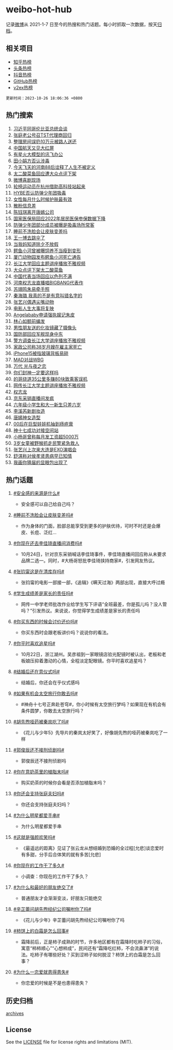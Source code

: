 # weibo-hot-hub

记录[微博](https://www.weibo.com)从 2021-1-7 日至今的热搜和热门话题。每小时抓取一次数据，按天[归档](archives)。

## 相关项目

- [知乎热榜](https://github.com/lonnyzhang423/zhihu-hot-hub)
- [头条热榜](https://github.com/lonnyzhang423/toutiao-hot-hub)
- [抖音热榜](https://github.com/lonnyzhang423/douyin-hot-hub)
- [GitHub热榜](https://github.com/lonnyzhang423/github-hot-hub)
- [v2ex热榜](https://github.com/lonnyzhang423/v2ex-hot-hub)


`更新时间：2023-10-26 18:06:36 +0800`

## 热门搜索

1. [习近平同哥伦比亚总统会谈](https://m.weibo.cn/search?containerid=100103type%3D1%26t%3D10%26q%3D%23%E4%B9%A0%E8%BF%91%E5%B9%B3%E5%90%8C%E5%93%A5%E4%BC%A6%E6%AF%94%E4%BA%9A%E6%80%BB%E7%BB%9F%E4%BC%9A%E8%B0%88%23&stream_entry_id=51&isnewpage=1&extparam=seat%3D1%26stream_entry_id%3D51%26pos%3D0%26c_type%3D51%26q%3D%2523%25E4%25B9%25A0%25E8%25BF%2591%25E5%25B9%25B3%25E5%2590%258C%25E5%2593%25A5%25E4%25BC%25A6%25E6%25AF%2594%25E4%25BA%259A%25E6%2580%25BB%25E7%25BB%259F%25E4%25BC%259A%25E8%25B0%2588%2523%26dgr%3D0%26cate%3D10103%26filter_type%3Drealtimehot%26display_time%3D1698314795%26pre_seqid%3D169831479512307119173)
1. [张庭老公号召TST代理商回归](https://m.weibo.cn/search?containerid=100103type%3D1%26t%3D10%26q%3D%23%E5%BC%A0%E5%BA%AD%E8%80%81%E5%85%AC%E5%8F%B7%E5%8F%ACTST%E4%BB%A3%E7%90%86%E5%95%86%E5%9B%9E%E5%BD%92%23&stream_entry_id=31&isnewpage=1&extparam=seat%3D1%26c_type%3D31%26q%3D%2523%25E5%25BC%25A0%25E5%25BA%25AD%25E8%2580%2581%25E5%2585%25AC%25E5%258F%25B7%25E5%258F%25ACTST%25E4%25BB%25A3%25E7%2590%2586%25E5%2595%2586%25E5%259B%259E%25E5%25BD%2592%2523%26flag%3D1%26filter_type%3Drealtimehot%26realpos%3D1%26stream_entry_id%3D31%26pos%3D0%26dgr%3D0%26cate%3D5001%26band_rank%3D1%26lcate%3D5001%26display_time%3D1698314795%26pre_seqid%3D169831479512307119173)
1. [整理房间误扔10万元被路人送还](https://m.weibo.cn/search?containerid=100103type%3D1%26t%3D10%26q%3D%23%E6%95%B4%E7%90%86%E6%88%BF%E9%97%B4%E8%AF%AF%E6%89%9410%E4%B8%87%E5%85%83%E8%A2%AB%E8%B7%AF%E4%BA%BA%E9%80%81%E8%BF%98%23&stream_entry_id=31&isnewpage=1&extparam=seat%3D1%26c_type%3D31%26q%3D%2523%25E6%2595%25B4%25E7%2590%2586%25E6%2588%25BF%25E9%2597%25B4%25E8%25AF%25AF%25E6%2589%259410%25E4%25B8%2587%25E5%2585%2583%25E8%25A2%25AB%25E8%25B7%25AF%25E4%25BA%25BA%25E9%2580%2581%25E8%25BF%2598%2523%26flag%3D32768%26filter_type%3Drealtimehot%26realpos%3D2%26stream_entry_id%3D31%26pos%3D1%26dgr%3D0%26cate%3D5001%26band_rank%3D2%26lcate%3D5001%26display_time%3D1698314795%26pre_seqid%3D169831479512307119173)
1. [中国航天又见大红屏](https://m.weibo.cn/search?containerid=100103type%3D1%26t%3D10%26q%3D%23%E4%B8%AD%E5%9B%BD%E8%88%AA%E5%A4%A9%E5%8F%88%E8%A7%81%E5%A4%A7%E7%BA%A2%E5%B1%8F%23&stream_entry_id=31&isnewpage=1&extparam=seat%3D1%26c_type%3D31%26q%3D%2523%25E4%25B8%25AD%25E5%259B%25BD%25E8%2588%25AA%25E5%25A4%25A9%25E5%258F%2588%25E8%25A7%2581%25E5%25A4%25A7%25E7%25BA%25A2%25E5%25B1%258F%2523%26flag%3D0%26filter_type%3Drealtimehot%26realpos%3D3%26stream_entry_id%3D31%26pos%3D2%26dgr%3D0%26cate%3D5001%26band_rank%3D3%26lcate%3D5001%26display_time%3D1698314795%26pre_seqid%3D169831479512307119173)
1. [有星火大模型的讯飞办公](https://m.weibo.cn/search?containerid=100103type%3D1%26t%3D10%26q%3D%23%E6%9C%89%E6%98%9F%E7%81%AB%E5%A4%A7%E6%A8%A1%E5%9E%8B%E7%9A%84%E8%AE%AF%E9%A3%9E%E5%8A%9E%E5%85%AC%23&stream_entry_id=31&isnewpage=1&extparam=seat%3D1%26filter_type%3Drealtimehot%26c_type%3D31%26q%3D%2523%25E6%259C%2589%25E6%2598%259F%25E7%2581%25AB%25E5%25A4%25A7%25E6%25A8%25A1%25E5%259E%258B%25E7%259A%2584%25E8%25AE%25AF%25E9%25A3%259E%25E5%258A%259E%25E5%2585%25AC%2523%26dgr%3D0%26cate%3D5001%26adid%3D208908%26stream_entry_id%3D31%26pos%3D3%26is_ad_pos%3D1%26topic_ad%3D1%26band_rank%3D4%26lcate%3D5001%26display_time%3D1698314795%26pre_seqid%3D169831479512307119173)
1. [田小娟方否认涉毒](https://m.weibo.cn/search?containerid=100103type%3D1%26t%3D10%26q%3D%23%E7%94%B0%E5%B0%8F%E5%A8%9F%E6%96%B9%E5%90%A6%E8%AE%A4%E6%B6%89%E6%AF%92%23&stream_entry_id=31&isnewpage=1&extparam=seat%3D1%26c_type%3D31%26q%3D%2523%25E7%2594%25B0%25E5%25B0%258F%25E5%25A8%259F%25E6%2596%25B9%25E5%2590%25A6%25E8%25AE%25A4%25E6%25B6%2589%25E6%25AF%2592%2523%26flag%3D1%26filter_type%3Drealtimehot%26realpos%3D4%26stream_entry_id%3D31%26pos%3D4%26dgr%3D0%26cate%3D5001%26band_rank%3D4%26lcate%3D5001%26display_time%3D1698314795%26pre_seqid%3D169831479512307119173)
1. [今天飞天的河南88后诠释了人生不被定义](https://m.weibo.cn/search?containerid=100103type%3D1%26t%3D10%26q%3D%23%E4%BB%8A%E5%A4%A9%E9%A3%9E%E5%A4%A9%E7%9A%84%E6%B2%B3%E5%8D%9788%E5%90%8E%E8%AF%A0%E9%87%8A%E4%BA%86%E4%BA%BA%E7%94%9F%E4%B8%8D%E8%A2%AB%E5%AE%9A%E4%B9%89%23&stream_entry_id=31&isnewpage=1&extparam=seat%3D1%26c_type%3D31%26q%3D%2523%25E4%25BB%258A%25E5%25A4%25A9%25E9%25A3%259E%25E5%25A4%25A9%25E7%259A%2584%25E6%25B2%25B3%25E5%258D%259788%25E5%2590%258E%25E8%25AF%25A0%25E9%2587%258A%25E4%25BA%2586%25E4%25BA%25BA%25E7%2594%259F%25E4%25B8%258D%25E8%25A2%25AB%25E5%25AE%259A%25E4%25B9%2589%2523%26flag%3D32768%26filter_type%3Drealtimehot%26realpos%3D5%26stream_entry_id%3D31%26pos%3D5%26dgr%3D0%26cate%3D5001%26band_rank%3D5%26lcate%3D5001%26display_time%3D1698314795%26pre_seqid%3D169831479512307119173)
1. [太二酸菜鱼回应遭大众点评下架](https://m.weibo.cn/search?containerid=100103type%3D1%26t%3D10%26q%3D%23%E5%A4%AA%E4%BA%8C%E9%85%B8%E8%8F%9C%E9%B1%BC%E5%9B%9E%E5%BA%94%E9%81%AD%E5%A4%A7%E4%BC%97%E7%82%B9%E8%AF%84%E4%B8%8B%E6%9E%B6%23&stream_entry_id=31&isnewpage=1&extparam=seat%3D1%26c_type%3D31%26q%3D%2523%25E5%25A4%25AA%25E4%25BA%258C%25E9%2585%25B8%25E8%258F%259C%25E9%25B1%25BC%25E5%259B%259E%25E5%25BA%2594%25E9%2581%25AD%25E5%25A4%25A7%25E4%25BC%2597%25E7%2582%25B9%25E8%25AF%2584%25E4%25B8%258B%25E6%259E%25B6%2523%26flag%3D2%26filter_type%3Drealtimehot%26realpos%3D6%26stream_entry_id%3D31%26pos%3D6%26dgr%3D0%26cate%3D5001%26band_rank%3D6%26lcate%3D5001%26display_time%3D1698314795%26pre_seqid%3D169831479512307119173)
1. [微博喜剧现场](https://m.weibo.cn/search?containerid=100103type%3D1%26t%3D10%26q%3D%23%E5%BE%AE%E5%8D%9A%E5%96%9C%E5%89%A7%E7%8E%B0%E5%9C%BA%23&stream_entry_id=31&isnewpage=1&extparam=seat%3D1%26filter_type%3Drealtimehot%26c_type%3D31%26q%3D%2523%25E5%25BE%25AE%25E5%258D%259A%25E5%2596%259C%25E5%2589%25A7%25E7%258E%25B0%25E5%259C%25BA%2523%26dgr%3D0%26cate%3D5001%26adid%3D209398%26stream_entry_id%3D31%26pos%3D7%26is_ad_pos%3D1%26band_rank%3D7%26lcate%3D5001%26display_time%3D1698314795%26pre_seqid%3D169831479512307119173)
1. [轮椅运动员在杭州借助高科技站起来](https://m.weibo.cn/search?containerid=100103type%3D1%26t%3D10%26q%3D%23%E8%BD%AE%E6%A4%85%E8%BF%90%E5%8A%A8%E5%91%98%E5%9C%A8%E6%9D%AD%E5%B7%9E%E5%80%9F%E5%8A%A9%E9%AB%98%E7%A7%91%E6%8A%80%E7%AB%99%E8%B5%B7%E6%9D%A5%23&stream_entry_id=31&isnewpage=1&extparam=seat%3D1%26c_type%3D31%26q%3D%2523%25E8%25BD%25AE%25E6%25A4%2585%25E8%25BF%2590%25E5%258A%25A8%25E5%2591%2598%25E5%259C%25A8%25E6%259D%25AD%25E5%25B7%259E%25E5%2580%259F%25E5%258A%25A9%25E9%25AB%2598%25E7%25A7%2591%25E6%258A%2580%25E7%25AB%2599%25E8%25B5%25B7%25E6%259D%25A5%2523%26flag%3D32768%26filter_type%3Drealtimehot%26realpos%3D7%26stream_entry_id%3D31%26pos%3D8%26dgr%3D0%26cate%3D5001%26band_rank%3D7%26lcate%3D5001%26display_time%3D1698314795%26pre_seqid%3D169831479512307119173)
1. [HYBE否认防弹少年团吸毒](https://m.weibo.cn/search?containerid=100103type%3D1%26t%3D10%26q%3D%23HYBE%E5%90%A6%E8%AE%A4%E9%98%B2%E5%BC%B9%E5%B0%91%E5%B9%B4%E5%9B%A2%E5%90%B8%E6%AF%92%23&stream_entry_id=31&isnewpage=1&extparam=seat%3D1%26c_type%3D31%26q%3D%2523HYBE%25E5%2590%25A6%25E8%25AE%25A4%25E9%2598%25B2%25E5%25BC%25B9%25E5%25B0%2591%25E5%25B9%25B4%25E5%259B%25A2%25E5%2590%25B8%25E6%25AF%2592%2523%26flag%3D1%26filter_type%3Drealtimehot%26realpos%3D8%26stream_entry_id%3D31%26pos%3D9%26dgr%3D0%26cate%3D5001%26band_rank%3D8%26lcate%3D5001%26display_time%3D1698314795%26pre_seqid%3D169831479512307119173)
1. [女性每月什么时候护肤最有效](https://m.weibo.cn/search?containerid=100103type%3D1%26t%3D10%26q%3D%23%E5%A5%B3%E6%80%A7%E6%AF%8F%E6%9C%88%E4%BB%80%E4%B9%88%E6%97%B6%E5%80%99%E6%8A%A4%E8%82%A4%E6%9C%80%E6%9C%89%E6%95%88%23&stream_entry_id=31&isnewpage=1&extparam=seat%3D1%26c_type%3D31%26q%3D%2523%25E5%25A5%25B3%25E6%2580%25A7%25E6%25AF%258F%25E6%259C%2588%25E4%25BB%2580%25E4%25B9%2588%25E6%2597%25B6%25E5%2580%2599%25E6%258A%25A4%25E8%2582%25A4%25E6%259C%2580%25E6%259C%2589%25E6%2595%2588%2523%26flag%3D2%26filter_type%3Drealtimehot%26realpos%3D9%26stream_entry_id%3D31%26pos%3D10%26dgr%3D0%26cate%3D5001%26band_rank%3D9%26lcate%3D5001%26display_time%3D1698314795%26pre_seqid%3D169831479512307119173)
1. [散粉信息差](https://m.weibo.cn/search?containerid=100103type%3D1%26t%3D10%26q%3D%E6%95%A3%E7%B2%89%E4%BF%A1%E6%81%AF%E5%B7%AE&stream_entry_id=31&isnewpage=1&extparam=seat%3D1%26c_type%3D31%26q%3D%25E6%2595%25A3%25E7%25B2%2589%25E4%25BF%25A1%25E6%2581%25AF%25E5%25B7%25AE%26flag%3D1%26filter_type%3Drealtimehot%26realpos%3D10%26stream_entry_id%3D31%26pos%3D11%26dgr%3D0%26cate%3D5001%26band_rank%3D10%26lcate%3D5001%26display_time%3D1698314795%26pre_seqid%3D169831479512307119173)
1. [陈钰琪离开唐嫣公司](https://m.weibo.cn/search?containerid=100103type%3D1%26t%3D10%26q%3D%23%E9%99%88%E9%92%B0%E7%90%AA%E7%A6%BB%E5%BC%80%E5%94%90%E5%AB%A3%E5%85%AC%E5%8F%B8%23&stream_entry_id=31&isnewpage=1&extparam=seat%3D1%26c_type%3D31%26q%3D%2523%25E9%2599%2588%25E9%2592%25B0%25E7%2590%25AA%25E7%25A6%25BB%25E5%25BC%2580%25E5%2594%2590%25E5%25AB%25A3%25E5%2585%25AC%25E5%258F%25B8%2523%26flag%3D1%26filter_type%3Drealtimehot%26realpos%3D11%26stream_entry_id%3D31%26pos%3D12%26dgr%3D0%26cate%3D5001%26band_rank%3D11%26lcate%3D5001%26display_time%3D1698314795%26pre_seqid%3D169831479512307119173)
1. [国家医保局回应2022年居民医保参保数据下降](https://m.weibo.cn/search?containerid=100103type%3D1%26t%3D10%26q%3D%23%E5%9B%BD%E5%AE%B6%E5%8C%BB%E4%BF%9D%E5%B1%80%E5%9B%9E%E5%BA%942022%E5%B9%B4%E5%B1%85%E6%B0%91%E5%8C%BB%E4%BF%9D%E5%8F%82%E4%BF%9D%E6%95%B0%E6%8D%AE%E4%B8%8B%E9%99%8D%23&stream_entry_id=31&isnewpage=1&extparam=seat%3D1%26c_type%3D31%26q%3D%2523%25E5%259B%25BD%25E5%25AE%25B6%25E5%258C%25BB%25E4%25BF%259D%25E5%25B1%2580%25E5%259B%259E%25E5%25BA%25942022%25E5%25B9%25B4%25E5%25B1%2585%25E6%25B0%2591%25E5%258C%25BB%25E4%25BF%259D%25E5%258F%2582%25E4%25BF%259D%25E6%2595%25B0%25E6%258D%25AE%25E4%25B8%258B%25E9%2599%258D%2523%26flag%3D1%26filter_type%3Drealtimehot%26realpos%3D12%26stream_entry_id%3D31%26pos%3D13%26dgr%3D0%26cate%3D5001%26band_rank%3D12%26lcate%3D5001%26display_time%3D1698314795%26pre_seqid%3D169831479512307119173)
1. [防弹少年团部分成员被曝是吸毒场所常客](https://m.weibo.cn/search?containerid=100103type%3D1%26t%3D10%26q%3D%23%E9%98%B2%E5%BC%B9%E5%B0%91%E5%B9%B4%E5%9B%A2%E9%83%A8%E5%88%86%E6%88%90%E5%91%98%E8%A2%AB%E6%9B%9D%E6%98%AF%E5%90%B8%E6%AF%92%E5%9C%BA%E6%89%80%E5%B8%B8%E5%AE%A2%23&stream_entry_id=31&isnewpage=1&extparam=seat%3D1%26c_type%3D31%26q%3D%2523%25E9%2598%25B2%25E5%25BC%25B9%25E5%25B0%2591%25E5%25B9%25B4%25E5%259B%25A2%25E9%2583%25A8%25E5%2588%2586%25E6%2588%2590%25E5%2591%2598%25E8%25A2%25AB%25E6%259B%259D%25E6%2598%25AF%25E5%2590%25B8%25E6%25AF%2592%25E5%259C%25BA%25E6%2589%2580%25E5%25B8%25B8%25E5%25AE%25A2%2523%26flag%3D2%26filter_type%3Drealtimehot%26realpos%3D13%26stream_entry_id%3D31%26pos%3D14%26dgr%3D0%26cate%3D5001%26band_rank%3D13%26lcate%3D5001%26display_time%3D1698314795%26pre_seqid%3D169831479512307119173)
1. [睡前不洗脸会让皮肤变差吗](https://m.weibo.cn/search?containerid=100103type%3D1%26t%3D10%26q%3D%23%E7%9D%A1%E5%89%8D%E4%B8%8D%E6%B4%97%E8%84%B8%E4%BC%9A%E8%AE%A9%E7%9A%AE%E8%82%A4%E5%8F%98%E5%B7%AE%E5%90%97%23&stream_entry_id=31&isnewpage=1&extparam=seat%3D1%26c_type%3D31%26q%3D%2523%25E7%259D%25A1%25E5%2589%258D%25E4%25B8%258D%25E6%25B4%2597%25E8%2584%25B8%25E4%25BC%259A%25E8%25AE%25A9%25E7%259A%25AE%25E8%2582%25A4%25E5%258F%2598%25E5%25B7%25AE%25E5%2590%2597%2523%26flag%3D1%26filter_type%3Drealtimehot%26realpos%3D14%26stream_entry_id%3D31%26pos%3D15%26dgr%3D0%26cate%3D5001%26band_rank%3D14%26lcate%3D5001%26display_time%3D1698314795%26pre_seqid%3D169831479512307119173)
1. [王一博去跳伞了](https://m.weibo.cn/search?containerid=100103type%3D1%26t%3D10%26q%3D%23%E7%8E%8B%E4%B8%80%E5%8D%9A%E5%8E%BB%E8%B7%B3%E4%BC%9E%E4%BA%86%23&stream_entry_id=31&isnewpage=1&extparam=seat%3D1%26c_type%3D31%26q%3D%2523%25E7%258E%258B%25E4%25B8%2580%25E5%258D%259A%25E5%258E%25BB%25E8%25B7%25B3%25E4%25BC%259E%25E4%25BA%2586%2523%26flag%3D1%26filter_type%3Drealtimehot%26realpos%3D15%26stream_entry_id%3D31%26pos%3D16%26dgr%3D0%26cate%3D5001%26band_rank%3D15%26lcate%3D5001%26display_time%3D1698314795%26pre_seqid%3D169831479512307119173)
1. [当我妈知道除夕不放假](https://m.weibo.cn/search?containerid=100103type%3D1%26t%3D10%26q%3D%23%E5%BD%93%E6%88%91%E5%A6%88%E7%9F%A5%E9%81%93%E9%99%A4%E5%A4%95%E4%B8%8D%E6%94%BE%E5%81%87%23&stream_entry_id=31&isnewpage=1&extparam=seat%3D1%26c_type%3D31%26q%3D%2523%25E5%25BD%2593%25E6%2588%2591%25E5%25A6%2588%25E7%259F%25A5%25E9%2581%2593%25E9%2599%25A4%25E5%25A4%2595%25E4%25B8%258D%25E6%2594%25BE%25E5%2581%2587%2523%26flag%3D1%26filter_type%3Drealtimehot%26realpos%3D16%26stream_entry_id%3D31%26pos%3D17%26dgr%3D0%26cate%3D5001%26band_rank%3D16%26lcate%3D5001%26display_time%3D1698314795%26pre_seqid%3D169831479512307119173)
1. [鳄鱼小河曾被曝饲养不当瘦到变形](https://m.weibo.cn/search?containerid=100103type%3D1%26t%3D10%26q%3D%23%E9%B3%84%E9%B1%BC%E5%B0%8F%E6%B2%B3%E6%9B%BE%E8%A2%AB%E6%9B%9D%E9%A5%B2%E5%85%BB%E4%B8%8D%E5%BD%93%E7%98%A6%E5%88%B0%E5%8F%98%E5%BD%A2%23&stream_entry_id=31&isnewpage=1&extparam=seat%3D1%26c_type%3D31%26q%3D%2523%25E9%25B3%2584%25E9%25B1%25BC%25E5%25B0%258F%25E6%25B2%25B3%25E6%259B%25BE%25E8%25A2%25AB%25E6%259B%259D%25E9%25A5%25B2%25E5%2585%25BB%25E4%25B8%258D%25E5%25BD%2593%25E7%2598%25A6%25E5%2588%25B0%25E5%258F%2598%25E5%25BD%25A2%2523%26flag%3D1%26filter_type%3Drealtimehot%26realpos%3D17%26stream_entry_id%3D31%26pos%3D18%26dgr%3D0%26cate%3D5001%26band_rank%3D17%26lcate%3D5001%26display_time%3D1698314795%26pre_seqid%3D169831479512307119173)
1. [厦门动物园发布鳄鱼小河死亡通告](https://m.weibo.cn/search?containerid=100103type%3D1%26t%3D10%26q%3D%23%E5%8E%A6%E9%97%A8%E5%8A%A8%E7%89%A9%E5%9B%AD%E5%8F%91%E5%B8%83%E9%B3%84%E9%B1%BC%E5%B0%8F%E6%B2%B3%E6%AD%BB%E4%BA%A1%E9%80%9A%E5%91%8A%23&stream_entry_id=31&isnewpage=1&extparam=seat%3D1%26c_type%3D31%26q%3D%2523%25E5%258E%25A6%25E9%2597%25A8%25E5%258A%25A8%25E7%2589%25A9%25E5%259B%25AD%25E5%258F%2591%25E5%25B8%2583%25E9%25B3%2584%25E9%25B1%25BC%25E5%25B0%258F%25E6%25B2%25B3%25E6%25AD%25BB%25E4%25BA%25A1%25E9%2580%259A%25E5%2591%258A%2523%26flag%3D1%26filter_type%3Drealtimehot%26realpos%3D18%26stream_entry_id%3D31%26pos%3D19%26dgr%3D0%26cate%3D5001%26band_rank%3D18%26lcate%3D5001%26display_time%3D1698314795%26pre_seqid%3D169831479512307119173)
1. [长江大学回应主题讲座播放不雅视频](https://m.weibo.cn/search?containerid=100103type%3D1%26t%3D10%26q%3D%23%E9%95%BF%E6%B1%9F%E5%A4%A7%E5%AD%A6%E5%9B%9E%E5%BA%94%E4%B8%BB%E9%A2%98%E8%AE%B2%E5%BA%A7%E6%92%AD%E6%94%BE%E4%B8%8D%E9%9B%85%E8%A7%86%E9%A2%91%23&stream_entry_id=31&isnewpage=1&extparam=seat%3D1%26c_type%3D31%26q%3D%2523%25E9%2595%25BF%25E6%25B1%259F%25E5%25A4%25A7%25E5%25AD%25A6%25E5%259B%259E%25E5%25BA%2594%25E4%25B8%25BB%25E9%25A2%2598%25E8%25AE%25B2%25E5%25BA%25A7%25E6%2592%25AD%25E6%2594%25BE%25E4%25B8%258D%25E9%259B%2585%25E8%25A7%2586%25E9%25A2%2591%2523%26flag%3D0%26filter_type%3Drealtimehot%26realpos%3D19%26stream_entry_id%3D31%26pos%3D20%26dgr%3D0%26cate%3D5001%26band_rank%3D19%26lcate%3D5001%26display_time%3D1698314795%26pre_seqid%3D169831479512307119173)
1. [大众点评下架太二酸菜鱼](https://m.weibo.cn/search?containerid=100103type%3D1%26t%3D10%26q%3D%23%E5%A4%A7%E4%BC%97%E7%82%B9%E8%AF%84%E4%B8%8B%E6%9E%B6%E5%A4%AA%E4%BA%8C%E9%85%B8%E8%8F%9C%E9%B1%BC%23&stream_entry_id=31&isnewpage=1&extparam=seat%3D1%26c_type%3D31%26q%3D%2523%25E5%25A4%25A7%25E4%25BC%2597%25E7%2582%25B9%25E8%25AF%2584%25E4%25B8%258B%25E6%259E%25B6%25E5%25A4%25AA%25E4%25BA%258C%25E9%2585%25B8%25E8%258F%259C%25E9%25B1%25BC%2523%26flag%3D1%26filter_type%3Drealtimehot%26realpos%3D20%26stream_entry_id%3D31%26pos%3D21%26dgr%3D0%26cate%3D5001%26band_rank%3D20%26lcate%3D5001%26display_time%3D1698314795%26pre_seqid%3D169831479512307119173)
1. [中国代表当场回应以色列不满](https://m.weibo.cn/search?containerid=100103type%3D1%26t%3D10%26q%3D%23%E4%B8%AD%E5%9B%BD%E4%BB%A3%E8%A1%A8%E5%BD%93%E5%9C%BA%E5%9B%9E%E5%BA%94%E4%BB%A5%E8%89%B2%E5%88%97%E4%B8%8D%E6%BB%A1%23&stream_entry_id=31&isnewpage=1&extparam=seat%3D1%26c_type%3D31%26q%3D%2523%25E4%25B8%25AD%25E5%259B%25BD%25E4%25BB%25A3%25E8%25A1%25A8%25E5%25BD%2593%25E5%259C%25BA%25E5%259B%259E%25E5%25BA%2594%25E4%25BB%25A5%25E8%2589%25B2%25E5%2588%2597%25E4%25B8%258D%25E6%25BB%25A1%2523%26flag%3D0%26filter_type%3Drealtimehot%26realpos%3D21%26stream_entry_id%3D31%26pos%3D22%26dgr%3D0%26cate%3D5001%26band_rank%3D21%26lcate%3D5001%26display_time%3D1698314795%26pre_seqid%3D169831479512307119173)
1. [河南权志龙直播唱BIGBANG代表作](https://m.weibo.cn/search?containerid=100103type%3D1%26t%3D10%26q%3D%23%E6%B2%B3%E5%8D%97%E6%9D%83%E5%BF%97%E9%BE%99%E7%9B%B4%E6%92%AD%E5%94%B1BIGBANG%E4%BB%A3%E8%A1%A8%E4%BD%9C%23&stream_entry_id=31&isnewpage=1&extparam=seat%3D1%26c_type%3D31%26q%3D%2523%25E6%25B2%25B3%25E5%258D%2597%25E6%259D%2583%25E5%25BF%2597%25E9%25BE%2599%25E7%259B%25B4%25E6%2592%25AD%25E5%2594%25B1BIGBANG%25E4%25BB%25A3%25E8%25A1%25A8%25E4%25BD%259C%2523%26flag%3D1%26filter_type%3Drealtimehot%26realpos%3D22%26stream_entry_id%3D31%26pos%3D23%26dgr%3D0%26cate%3D5001%26band_rank%3D22%26lcate%3D5001%26display_time%3D1698314795%26pre_seqid%3D169831479512307119173)
1. [苏翊鸣朱易牵手照](https://m.weibo.cn/search?containerid=100103type%3D1%26t%3D10%26q%3D%23%E8%8B%8F%E7%BF%8A%E9%B8%A3%E6%9C%B1%E6%98%93%E7%89%B5%E6%89%8B%E7%85%A7%23&stream_entry_id=31&isnewpage=1&extparam=seat%3D1%26c_type%3D31%26q%3D%2523%25E8%258B%258F%25E7%25BF%258A%25E9%25B8%25A3%25E6%259C%25B1%25E6%2598%2593%25E7%2589%25B5%25E6%2589%258B%25E7%2585%25A7%2523%26flag%3D0%26filter_type%3Drealtimehot%26realpos%3D23%26stream_entry_id%3D31%26pos%3D24%26dgr%3D0%26cate%3D5001%26band_rank%3D23%26lcate%3D5001%26display_time%3D1698314795%26pre_seqid%3D169831479512307119173)
1. [秦海璐 我真的不是有意叫错名字的](https://m.weibo.cn/search?containerid=100103type%3D1%26t%3D10%26q%3D%E7%A7%A6%E6%B5%B7%E7%92%90+%E6%88%91%E7%9C%9F%E7%9A%84%E4%B8%8D%E6%98%AF%E6%9C%89%E6%84%8F%E5%8F%AB%E9%94%99%E5%90%8D%E5%AD%97%E7%9A%84&stream_entry_id=31&isnewpage=1&extparam=seat%3D1%26c_type%3D31%26q%3D%25E7%25A7%25A6%25E6%25B5%25B7%25E7%2592%2590%2520%25E6%2588%2591%25E7%259C%259F%25E7%259A%2584%25E4%25B8%258D%25E6%2598%25AF%25E6%259C%2589%25E6%2584%258F%25E5%258F%25AB%25E9%2594%2599%25E5%2590%258D%25E5%25AD%2597%25E7%259A%2584%26flag%3D0%26filter_type%3Drealtimehot%26realpos%3D24%26stream_entry_id%3D31%26pos%3D25%26dgr%3D0%26cate%3D5001%26band_rank%3D24%26lcate%3D5001%26display_time%3D1698314795%26pre_seqid%3D169831479512307119173)
1. [张艺兴偶遇尖嘴动物](https://m.weibo.cn/search?containerid=100103type%3D1%26t%3D10%26q%3D%23%E5%BC%A0%E8%89%BA%E5%85%B4%E5%81%B6%E9%81%87%E5%B0%96%E5%98%B4%E5%8A%A8%E7%89%A9%23&stream_entry_id=31&isnewpage=1&extparam=seat%3D1%26c_type%3D31%26q%3D%2523%25E5%25BC%25A0%25E8%2589%25BA%25E5%2585%25B4%25E5%2581%25B6%25E9%2581%2587%25E5%25B0%2596%25E5%2598%25B4%25E5%258A%25A8%25E7%2589%25A9%2523%26flag%3D1%26filter_type%3Drealtimehot%26realpos%3D25%26stream_entry_id%3D31%26pos%3D26%26dgr%3D0%26cate%3D5001%26band_rank%3D25%26lcate%3D5001%26display_time%3D1698314795%26pre_seqid%3D169831479512307119173)
1. [电影人生大事将复映](https://m.weibo.cn/search?containerid=100103type%3D1%26t%3D10%26q%3D%23%E7%94%B5%E5%BD%B1%E4%BA%BA%E7%94%9F%E5%A4%A7%E4%BA%8B%E5%B0%86%E5%A4%8D%E6%98%A0%23&stream_entry_id=31&isnewpage=1&extparam=seat%3D1%26c_type%3D31%26q%3D%2523%25E7%2594%25B5%25E5%25BD%25B1%25E4%25BA%25BA%25E7%2594%259F%25E5%25A4%25A7%25E4%25BA%258B%25E5%25B0%2586%25E5%25A4%258D%25E6%2598%25A0%2523%26flag%3D1%26filter_type%3Drealtimehot%26realpos%3D26%26stream_entry_id%3D31%26pos%3D27%26dgr%3D0%26cate%3D5001%26band_rank%3D26%26lcate%3D5001%26display_time%3D1698314795%26pre_seqid%3D169831479512307119173)
1. [Angelababy申请强执娱记朱皮](https://m.weibo.cn/search?containerid=100103type%3D1%26t%3D10%26q%3D%23Angelababy%E7%94%B3%E8%AF%B7%E5%BC%BA%E6%89%A7%E5%A8%B1%E8%AE%B0%E6%9C%B1%E7%9A%AE%23&stream_entry_id=31&isnewpage=1&extparam=seat%3D1%26c_type%3D31%26q%3D%2523Angelababy%25E7%2594%25B3%25E8%25AF%25B7%25E5%25BC%25BA%25E6%2589%25A7%25E5%25A8%25B1%25E8%25AE%25B0%25E6%259C%25B1%25E7%259A%25AE%2523%26flag%3D0%26filter_type%3Drealtimehot%26realpos%3D27%26stream_entry_id%3D31%26pos%3D28%26dgr%3D0%26cate%3D5001%26band_rank%3D27%26lcate%3D5001%26display_time%3D1698314795%26pre_seqid%3D169831479512307119173)
1. [林心如额前编发](https://m.weibo.cn/search?containerid=100103type%3D1%26t%3D10%26q%3D%23%E6%9E%97%E5%BF%83%E5%A6%82%E9%A2%9D%E5%89%8D%E7%BC%96%E5%8F%91%23&stream_entry_id=31&isnewpage=1&extparam=seat%3D1%26c_type%3D31%26q%3D%2523%25E6%259E%2597%25E5%25BF%2583%25E5%25A6%2582%25E9%25A2%259D%25E5%2589%258D%25E7%25BC%2596%25E5%258F%2591%2523%26flag%3D1%26filter_type%3Drealtimehot%26realpos%3D28%26stream_entry_id%3D31%26pos%3D29%26dgr%3D0%26cate%3D5001%26band_rank%3D28%26lcate%3D5001%26display_time%3D1698314795%26pre_seqid%3D169831479512307119173)
1. [男性朋友送的化妆镜藏了摄像头](https://m.weibo.cn/search?containerid=100103type%3D1%26t%3D10%26q%3D%23%E7%94%B7%E6%80%A7%E6%9C%8B%E5%8F%8B%E9%80%81%E7%9A%84%E5%8C%96%E5%A6%86%E9%95%9C%E8%97%8F%E4%BA%86%E6%91%84%E5%83%8F%E5%A4%B4%23&stream_entry_id=31&isnewpage=1&extparam=seat%3D1%26c_type%3D31%26q%3D%2523%25E7%2594%25B7%25E6%2580%25A7%25E6%259C%258B%25E5%258F%258B%25E9%2580%2581%25E7%259A%2584%25E5%258C%2596%25E5%25A6%2586%25E9%2595%259C%25E8%2597%258F%25E4%25BA%2586%25E6%2591%2584%25E5%2583%258F%25E5%25A4%25B4%2523%26flag%3D1%26filter_type%3Drealtimehot%26realpos%3D29%26stream_entry_id%3D31%26pos%3D30%26dgr%3D0%26cate%3D5001%26band_rank%3D29%26lcate%3D5001%26display_time%3D1698314795%26pre_seqid%3D169831479512307119173)
1. [国防部回应军舰现身中东](https://m.weibo.cn/search?containerid=100103type%3D1%26t%3D10%26q%3D%23%E5%9B%BD%E9%98%B2%E9%83%A8%E5%9B%9E%E5%BA%94%E5%86%9B%E8%88%B0%E7%8E%B0%E8%BA%AB%E4%B8%AD%E4%B8%9C%23&stream_entry_id=31&isnewpage=1&extparam=seat%3D1%26c_type%3D31%26q%3D%2523%25E5%259B%25BD%25E9%2598%25B2%25E9%2583%25A8%25E5%259B%259E%25E5%25BA%2594%25E5%2586%259B%25E8%2588%25B0%25E7%258E%25B0%25E8%25BA%25AB%25E4%25B8%25AD%25E4%25B8%259C%2523%26flag%3D1%26filter_type%3Drealtimehot%26realpos%3D30%26stream_entry_id%3D31%26pos%3D31%26dgr%3D0%26cate%3D5001%26band_rank%3D30%26lcate%3D5001%26display_time%3D1698314795%26pre_seqid%3D169831479512307119173)
1. [警方调查长江大学讲座播放不雅视频](https://m.weibo.cn/search?containerid=100103type%3D1%26t%3D10%26q%3D%23%E8%AD%A6%E6%96%B9%E8%B0%83%E6%9F%A5%E9%95%BF%E6%B1%9F%E5%A4%A7%E5%AD%A6%E8%AE%B2%E5%BA%A7%E6%92%AD%E6%94%BE%E4%B8%8D%E9%9B%85%E8%A7%86%E9%A2%91%23&stream_entry_id=31&isnewpage=1&extparam=seat%3D1%26c_type%3D31%26q%3D%2523%25E8%25AD%25A6%25E6%2596%25B9%25E8%25B0%2583%25E6%259F%25A5%25E9%2595%25BF%25E6%25B1%259F%25E5%25A4%25A7%25E5%25AD%25A6%25E8%25AE%25B2%25E5%25BA%25A7%25E6%2592%25AD%25E6%2594%25BE%25E4%25B8%258D%25E9%259B%2585%25E8%25A7%2586%25E9%25A2%2591%2523%26flag%3D1%26filter_type%3Drealtimehot%26realpos%3D31%26stream_entry_id%3D31%26pos%3D32%26dgr%3D0%26cate%3D5001%26band_rank%3D31%26lcate%3D5001%26display_time%3D1698314795%26pre_seqid%3D169831479512307119173)
1. [家政公司称38岁月嫂在雇主家死亡](https://m.weibo.cn/search?containerid=100103type%3D1%26t%3D10%26q%3D%23%E5%AE%B6%E6%94%BF%E5%85%AC%E5%8F%B8%E7%A7%B038%E5%B2%81%E6%9C%88%E5%AB%82%E5%9C%A8%E9%9B%87%E4%B8%BB%E5%AE%B6%E6%AD%BB%E4%BA%A1%23&stream_entry_id=31&isnewpage=1&extparam=seat%3D1%26c_type%3D31%26q%3D%2523%25E5%25AE%25B6%25E6%2594%25BF%25E5%2585%25AC%25E5%258F%25B8%25E7%25A7%25B038%25E5%25B2%2581%25E6%259C%2588%25E5%25AB%2582%25E5%259C%25A8%25E9%259B%2587%25E4%25B8%25BB%25E5%25AE%25B6%25E6%25AD%25BB%25E4%25BA%25A1%2523%26flag%3D0%26filter_type%3Drealtimehot%26realpos%3D32%26stream_entry_id%3D31%26pos%3D33%26dgr%3D0%26cate%3D5001%26band_rank%3D32%26lcate%3D5001%26display_time%3D1698314795%26pre_seqid%3D169831479512307119173)
1. [iPhone15被指玻璃背板易碎](https://m.weibo.cn/search?containerid=100103type%3D1%26t%3D10%26q%3D%23iPhone15%E8%A2%AB%E6%8C%87%E7%8E%BB%E7%92%83%E8%83%8C%E6%9D%BF%E6%98%93%E7%A2%8E%23&stream_entry_id=31&isnewpage=1&extparam=seat%3D1%26c_type%3D31%26q%3D%2523iPhone15%25E8%25A2%25AB%25E6%258C%2587%25E7%258E%25BB%25E7%2592%2583%25E8%2583%258C%25E6%259D%25BF%25E6%2598%2593%25E7%25A2%258E%2523%26flag%3D1%26filter_type%3Drealtimehot%26realpos%3D33%26stream_entry_id%3D31%26pos%3D34%26dgr%3D0%26cate%3D5001%26band_rank%3D33%26lcate%3D5001%26display_time%3D1698314795%26pre_seqid%3D169831479512307119173)
1. [MAD对战WBG](https://m.weibo.cn/search?containerid=100103type%3D1%26t%3D10%26q%3D%23MAD%E5%AF%B9%E6%88%98WBG%23&stream_entry_id=31&isnewpage=1&extparam=seat%3D1%26c_type%3D31%26q%3D%2523MAD%25E5%25AF%25B9%25E6%2588%2598WBG%2523%26flag%3D1%26filter_type%3Drealtimehot%26realpos%3D34%26stream_entry_id%3D31%26pos%3D35%26dgr%3D0%26cate%3D5001%26band_rank%3D34%26lcate%3D5001%26display_time%3D1698314795%26pre_seqid%3D169831479512307119173)
1. [万代 光与夜之恋](https://m.weibo.cn/search?containerid=100103type%3D1%26t%3D10%26q%3D%E4%B8%87%E4%BB%A3+%E5%85%89%E4%B8%8E%E5%A4%9C%E4%B9%8B%E6%81%8B&stream_entry_id=31&isnewpage=1&extparam=seat%3D1%26c_type%3D31%26q%3D%25E4%25B8%2587%25E4%25BB%25A3%2520%25E5%2585%2589%25E4%25B8%258E%25E5%25A4%259C%25E4%25B9%258B%25E6%2581%258B%26flag%3D1%26filter_type%3Drealtimehot%26realpos%3D35%26stream_entry_id%3D31%26pos%3D36%26dgr%3D0%26cate%3D5001%26band_rank%3D35%26lcate%3D5001%26display_time%3D1698314795%26pre_seqid%3D169831479512307119173)
1. [你们封神一定要这样吗](https://m.weibo.cn/search?containerid=100103type%3D1%26t%3D10%26q%3D%E4%BD%A0%E4%BB%AC%E5%B0%81%E7%A5%9E%E4%B8%80%E5%AE%9A%E8%A6%81%E8%BF%99%E6%A0%B7%E5%90%97&stream_entry_id=31&isnewpage=1&extparam=seat%3D1%26c_type%3D31%26q%3D%25E4%25BD%25A0%25E4%25BB%25AC%25E5%25B0%2581%25E7%25A5%259E%25E4%25B8%2580%25E5%25AE%259A%25E8%25A6%2581%25E8%25BF%2599%25E6%25A0%25B7%25E5%2590%2597%26flag%3D0%26filter_type%3Drealtimehot%26realpos%3D36%26stream_entry_id%3D31%26pos%3D37%26dgr%3D0%26cate%3D5001%26band_rank%3D36%26lcate%3D5001%26display_time%3D1698314795%26pre_seqid%3D169831479512307119173)
1. [的哥绕道35公里多赚80块致乘客误机](https://m.weibo.cn/search?containerid=100103type%3D1%26t%3D10%26q%3D%23%E7%9A%84%E5%93%A5%E7%BB%95%E9%81%9335%E5%85%AC%E9%87%8C%E5%A4%9A%E8%B5%9A80%E5%9D%97%E8%87%B4%E4%B9%98%E5%AE%A2%E8%AF%AF%E6%9C%BA%23&stream_entry_id=31&isnewpage=1&extparam=seat%3D1%26c_type%3D31%26q%3D%2523%25E7%259A%2584%25E5%2593%25A5%25E7%25BB%2595%25E9%2581%259335%25E5%2585%25AC%25E9%2587%258C%25E5%25A4%259A%25E8%25B5%259A80%25E5%259D%2597%25E8%2587%25B4%25E4%25B9%2598%25E5%25AE%25A2%25E8%25AF%25AF%25E6%259C%25BA%2523%26flag%3D1%26filter_type%3Drealtimehot%26realpos%3D37%26stream_entry_id%3D31%26pos%3D38%26dgr%3D0%26cate%3D5001%26band_rank%3D37%26lcate%3D5001%26display_time%3D1698314795%26pre_seqid%3D169831479512307119173)
1. [网传长江大学主题讲座播放不雅视频](https://m.weibo.cn/search?containerid=100103type%3D1%26t%3D10%26q%3D%23%E7%BD%91%E4%BC%A0%E9%95%BF%E6%B1%9F%E5%A4%A7%E5%AD%A6%E4%B8%BB%E9%A2%98%E8%AE%B2%E5%BA%A7%E6%92%AD%E6%94%BE%E4%B8%8D%E9%9B%85%E8%A7%86%E9%A2%91%23&stream_entry_id=31&isnewpage=1&extparam=seat%3D1%26c_type%3D31%26q%3D%2523%25E7%25BD%2591%25E4%25BC%25A0%25E9%2595%25BF%25E6%25B1%259F%25E5%25A4%25A7%25E5%25AD%25A6%25E4%25B8%25BB%25E9%25A2%2598%25E8%25AE%25B2%25E5%25BA%25A7%25E6%2592%25AD%25E6%2594%25BE%25E4%25B8%258D%25E9%259B%2585%25E8%25A7%2586%25E9%25A2%2591%2523%26flag%3D0%26filter_type%3Drealtimehot%26realpos%3D38%26stream_entry_id%3D31%26pos%3D39%26dgr%3D0%26cate%3D5001%26band_rank%3D38%26lcate%3D5001%26display_time%3D1698314795%26pre_seqid%3D169831479512307119173)
1. [权志龙](https://m.weibo.cn/search?containerid=100103type%3D1%26t%3D10%26q%3D%E6%9D%83%E5%BF%97%E9%BE%99&stream_entry_id=31&isnewpage=1&extparam=seat%3D1%26c_type%3D31%26q%3D%25E6%259D%2583%25E5%25BF%2597%25E9%25BE%2599%26flag%3D0%26filter_type%3Drealtimehot%26realpos%3D39%26stream_entry_id%3D31%26pos%3D40%26dgr%3D0%26cate%3D5001%26band_rank%3D39%26lcate%3D5001%26display_time%3D1698314795%26pre_seqid%3D169831479512307119173)
1. [京东采销直播间发疯](https://m.weibo.cn/search?containerid=100103type%3D1%26t%3D10%26q%3D%23%E4%BA%AC%E4%B8%9C%E9%87%87%E9%94%80%E7%9B%B4%E6%92%AD%E9%97%B4%E5%8F%91%E7%96%AF%23&stream_entry_id=31&isnewpage=1&extparam=seat%3D1%26c_type%3D31%26q%3D%2523%25E4%25BA%25AC%25E4%25B8%259C%25E9%2587%2587%25E9%2594%2580%25E7%259B%25B4%25E6%2592%25AD%25E9%2597%25B4%25E5%258F%2591%25E7%2596%25AF%2523%26flag%3D0%26filter_type%3Drealtimehot%26adid%3D209461%26realpos%3D40%26stream_entry_id%3D31%26pos%3D41%26dgr%3D0%26cate%3D5001%26band_rank%3D40%26lcate%3D5001%26display_time%3D1698314795%26pre_seqid%3D169831479512307119173)
1. [六年级小学生和大一新生只差六岁](https://m.weibo.cn/search?containerid=100103type%3D1%26t%3D10%26q%3D%E5%85%AD%E5%B9%B4%E7%BA%A7%E5%B0%8F%E5%AD%A6%E7%94%9F%E5%92%8C%E5%A4%A7%E4%B8%80%E6%96%B0%E7%94%9F%E5%8F%AA%E5%B7%AE%E5%85%AD%E5%B2%81&stream_entry_id=31&isnewpage=1&extparam=seat%3D1%26c_type%3D31%26q%3D%25E5%2585%25AD%25E5%25B9%25B4%25E7%25BA%25A7%25E5%25B0%258F%25E5%25AD%25A6%25E7%2594%259F%25E5%2592%258C%25E5%25A4%25A7%25E4%25B8%2580%25E6%2596%25B0%25E7%2594%259F%25E5%258F%25AA%25E5%25B7%25AE%25E5%2585%25AD%25E5%25B2%2581%26flag%3D0%26filter_type%3Drealtimehot%26realpos%3D41%26stream_entry_id%3D31%26pos%3D42%26dgr%3D0%26cate%3D5001%26band_rank%3D41%26lcate%3D5001%26display_time%3D1698314795%26pre_seqid%3D169831479512307119173)
1. [李溪芮新剧妆造](https://m.weibo.cn/search?containerid=100103type%3D1%26t%3D10%26q%3D%E6%9D%8E%E6%BA%AA%E8%8A%AE%E6%96%B0%E5%89%A7%E5%A6%86%E9%80%A0&stream_entry_id=31&isnewpage=1&extparam=seat%3D1%26c_type%3D31%26q%3D%25E6%259D%258E%25E6%25BA%25AA%25E8%258A%25AE%25E6%2596%25B0%25E5%2589%25A7%25E5%25A6%2586%25E9%2580%25A0%26flag%3D1%26filter_type%3Drealtimehot%26realpos%3D42%26stream_entry_id%3D31%26pos%3D43%26dgr%3D0%26cate%3D5001%26band_rank%3D42%26lcate%3D5001%26display_time%3D1698314795%26pre_seqid%3D169831479512307119173)
1. [唐嫣神女造型](https://m.weibo.cn/search?containerid=100103type%3D1%26t%3D10%26q%3D%23%E5%94%90%E5%AB%A3%E7%A5%9E%E5%A5%B3%E9%80%A0%E5%9E%8B%23&stream_entry_id=31&isnewpage=1&extparam=seat%3D1%26c_type%3D31%26q%3D%2523%25E5%2594%2590%25E5%25AB%25A3%25E7%25A5%259E%25E5%25A5%25B3%25E9%2580%25A0%25E5%259E%258B%2523%26flag%3D1%26filter_type%3Drealtimehot%26realpos%3D43%26stream_entry_id%3D31%26pos%3D44%26dgr%3D0%26cate%3D5001%26band_rank%3D43%26lcate%3D5001%26display_time%3D1698314795%26pre_seqid%3D169831479512307119173)
1. [00后在巨型娃娃机抽到痔疮膏](https://m.weibo.cn/search?containerid=100103type%3D1%26t%3D10%26q%3D%2300%E5%90%8E%E5%9C%A8%E5%B7%A8%E5%9E%8B%E5%A8%83%E5%A8%83%E6%9C%BA%E6%8A%BD%E5%88%B0%E7%97%94%E7%96%AE%E8%86%8F%23&stream_entry_id=31&isnewpage=1&extparam=seat%3D1%26c_type%3D31%26q%3D%252300%25E5%2590%258E%25E5%259C%25A8%25E5%25B7%25A8%25E5%259E%258B%25E5%25A8%2583%25E5%25A8%2583%25E6%259C%25BA%25E6%258A%25BD%25E5%2588%25B0%25E7%2597%2594%25E7%2596%25AE%25E8%2586%258F%2523%26flag%3D0%26filter_type%3Drealtimehot%26adid%3D209383%26realpos%3D44%26stream_entry_id%3D31%26pos%3D45%26dgr%3D0%26cate%3D5001%26band_rank%3D44%26lcate%3D5001%26display_time%3D1698314795%26pre_seqid%3D169831479512307119173)
1. [神十七成功对接空间站](https://m.weibo.cn/search?containerid=100103type%3D1%26t%3D10%26q%3D%23%E7%A5%9E%E5%8D%81%E4%B8%83%E6%88%90%E5%8A%9F%E5%AF%B9%E6%8E%A5%E7%A9%BA%E9%97%B4%E7%AB%99%23&stream_entry_id=31&isnewpage=1&extparam=seat%3D1%26c_type%3D31%26q%3D%2523%25E7%25A5%259E%25E5%258D%2581%25E4%25B8%2583%25E6%2588%2590%25E5%258A%259F%25E5%25AF%25B9%25E6%258E%25A5%25E7%25A9%25BA%25E9%2597%25B4%25E7%25AB%2599%2523%26flag%3D1%26filter_type%3Drealtimehot%26realpos%3D45%26stream_entry_id%3D31%26pos%3D46%26dgr%3D0%26cate%3D5001%26band_rank%3D45%26lcate%3D5001%26display_time%3D1698314795%26pre_seqid%3D169831479512307119173)
1. [小杨哥曾称每月发工资超5000万](https://m.weibo.cn/search?containerid=100103type%3D1%26t%3D10%26q%3D%23%E5%B0%8F%E6%9D%A8%E5%93%A5%E6%9B%BE%E7%A7%B0%E6%AF%8F%E6%9C%88%E5%8F%91%E5%B7%A5%E8%B5%84%E8%B6%855000%E4%B8%87%23&stream_entry_id=31&isnewpage=1&extparam=seat%3D1%26c_type%3D31%26q%3D%2523%25E5%25B0%258F%25E6%259D%25A8%25E5%2593%25A5%25E6%259B%25BE%25E7%25A7%25B0%25E6%25AF%258F%25E6%259C%2588%25E5%258F%2591%25E5%25B7%25A5%25E8%25B5%2584%25E8%25B6%25855000%25E4%25B8%2587%2523%26flag%3D0%26filter_type%3Drealtimehot%26realpos%3D46%26stream_entry_id%3D31%26pos%3D47%26dgr%3D0%26cate%3D5001%26band_rank%3D46%26lcate%3D5001%26display_time%3D1698314795%26pre_seqid%3D169831479512307119173)
1. [3岁女童被野猴抓走民警紧急救人](https://m.weibo.cn/search?containerid=100103type%3D1%26t%3D10%26q%3D%233%E5%B2%81%E5%A5%B3%E7%AB%A5%E8%A2%AB%E9%87%8E%E7%8C%B4%E6%8A%93%E8%B5%B0%E6%B0%91%E8%AD%A6%E7%B4%A7%E6%80%A5%E6%95%91%E4%BA%BA%23&stream_entry_id=31&isnewpage=1&extparam=seat%3D1%26c_type%3D31%26q%3D%25233%25E5%25B2%2581%25E5%25A5%25B3%25E7%25AB%25A5%25E8%25A2%25AB%25E9%2587%258E%25E7%258C%25B4%25E6%258A%2593%25E8%25B5%25B0%25E6%25B0%2591%25E8%25AD%25A6%25E7%25B4%25A7%25E6%2580%25A5%25E6%2595%2591%25E4%25BA%25BA%2523%26flag%3D32768%26filter_type%3Drealtimehot%26realpos%3D47%26stream_entry_id%3D31%26pos%3D48%26dgr%3D0%26cate%3D5001%26band_rank%3D47%26lcate%3D5001%26display_time%3D1698314795%26pre_seqid%3D169831479512307119173)
1. [张艺兴上次来大连是EXO演唱会](https://m.weibo.cn/search?containerid=100103type%3D1%26t%3D10%26q%3D%23%E5%BC%A0%E8%89%BA%E5%85%B4%E4%B8%8A%E6%AC%A1%E6%9D%A5%E5%A4%A7%E8%BF%9E%E6%98%AFEXO%E6%BC%94%E5%94%B1%E4%BC%9A%23&stream_entry_id=31&isnewpage=1&extparam=seat%3D1%26c_type%3D31%26q%3D%2523%25E5%25BC%25A0%25E8%2589%25BA%25E5%2585%25B4%25E4%25B8%258A%25E6%25AC%25A1%25E6%259D%25A5%25E5%25A4%25A7%25E8%25BF%259E%25E6%2598%25AFEXO%25E6%25BC%2594%25E5%2594%25B1%25E4%25BC%259A%2523%26flag%3D1%26filter_type%3Drealtimehot%26realpos%3D48%26stream_entry_id%3D31%26pos%3D49%26dgr%3D0%26cate%3D5001%26band_rank%3D48%26lcate%3D5001%26display_time%3D1698314795%26pre_seqid%3D169831479512307119173)
1. [舒淇称对侯孝贤患病早已知情](https://m.weibo.cn/search?containerid=100103type%3D1%26t%3D10%26q%3D%23%E8%88%92%E6%B7%87%E7%A7%B0%E5%AF%B9%E4%BE%AF%E5%AD%9D%E8%B4%A4%E6%82%A3%E7%97%85%E6%97%A9%E5%B7%B2%E7%9F%A5%E6%83%85%23&stream_entry_id=31&isnewpage=1&extparam=seat%3D1%26c_type%3D31%26q%3D%2523%25E8%2588%2592%25E6%25B7%2587%25E7%25A7%25B0%25E5%25AF%25B9%25E4%25BE%25AF%25E5%25AD%259D%25E8%25B4%25A4%25E6%2582%25A3%25E7%2597%2585%25E6%2597%25A9%25E5%25B7%25B2%25E7%259F%25A5%25E6%2583%2585%2523%26flag%3D1%26filter_type%3Drealtimehot%26realpos%3D49%26stream_entry_id%3D31%26pos%3D50%26dgr%3D0%26cate%3D5001%26band_rank%3D49%26lcate%3D5001%26display_time%3D1698314795%26pre_seqid%3D169831479512307119173)
1. [我画你猜届的显眼包出现了](https://m.weibo.cn/search?containerid=100103type%3D1%26t%3D10%26q%3D%23%E6%88%91%E7%94%BB%E4%BD%A0%E7%8C%9C%E5%B1%8A%E7%9A%84%E6%98%BE%E7%9C%BC%E5%8C%85%E5%87%BA%E7%8E%B0%E4%BA%86%23&stream_entry_id=31&isnewpage=1&extparam=seat%3D1%26c_type%3D31%26q%3D%2523%25E6%2588%2591%25E7%2594%25BB%25E4%25BD%25A0%25E7%258C%259C%25E5%25B1%258A%25E7%259A%2584%25E6%2598%25BE%25E7%259C%25BC%25E5%258C%2585%25E5%2587%25BA%25E7%258E%25B0%25E4%25BA%2586%2523%26flag%3D0%26filter_type%3Drealtimehot%26adid%3D209368%26realpos%3D50%26stream_entry_id%3D31%26pos%3D51%26dgr%3D0%26cate%3D5001%26band_rank%3D50%26lcate%3D5001%26display_time%3D1698314795%26pre_seqid%3D169831479512307119173)

## 热门话题

1. [#安全感的来源是什么#](https://m.weibo.cn/search?containerid=231522type%3D1%26t%3D10%26q%3D%23%E5%AE%89%E5%85%A8%E6%84%9F%E7%9A%84%E6%9D%A5%E6%BA%90%E6%98%AF%E4%BB%80%E4%B9%88%23&stream_entry_id=128&isnewpage=1&extparam=seat%3D1%26dgr%3D0%26pos%3D1-0-0%26c_type%3D128%26unitid%3D1698223989913%26cate%3D5004%26lcate%3D5004%26display_time%3D1698314796%26pre_seqid%3D169831479624404252199)
    - 安全感可以自己给自己吗？

1. [#睡前不洗脸会让皮肤变差吗#](https://m.weibo.cn/search?containerid=231522type%3D1%26t%3D10%26q%3D%23%E7%9D%A1%E5%89%8D%E4%B8%8D%E6%B4%97%E8%84%B8%E4%BC%9A%E8%AE%A9%E7%9A%AE%E8%82%A4%E5%8F%98%E5%B7%AE%E5%90%97%23&stream_entry_id=128&isnewpage=1&extparam=seat%3D1%26dgr%3D0%26pos%3D1-0-1%26c_type%3D128%26unitid%3D1698312787217%26cate%3D5004%26lcate%3D5004%26display_time%3D1698314796%26pre_seqid%3D169831479624404252199)
    - 作为身体的门面，脸部总能享受到更多的护肤优待，可时不时还是会爆皮、长痘、泛红…

1. [#你现在还去李佳琦直播间消费吗#](https://m.weibo.cn/search?containerid=231522type%3D1%26t%3D10%26q%3D%23%E4%BD%A0%E7%8E%B0%E5%9C%A8%E8%BF%98%E5%8E%BB%E6%9D%8E%E4%BD%B3%E7%90%A6%E7%9B%B4%E6%92%AD%E9%97%B4%E6%B6%88%E8%B4%B9%E5%90%97%23&stream_entry_id=128&isnewpage=1&extparam=seat%3D1%26dgr%3D0%26pos%3D1-0-2%26c_type%3D128%26unitid%3D1698294530094%26cate%3D5004%26lcate%3D5004%26display_time%3D1698314796%26pre_seqid%3D169831479624404252199)
    - 10月24日，针对京东采销喊话李佳琦事件，李佳琦直播间回应称从未要求品牌二选一。同时，#大杨哥怒批李佳琦挟持商家#，引发网友热议。

1. [#张钧甯这是在清库存吗#](https://m.weibo.cn/search?containerid=231522type%3D1%26t%3D10%26q%3D%23%E5%BC%A0%E9%92%A7%E7%94%AF%E8%BF%99%E6%98%AF%E5%9C%A8%E6%B8%85%E5%BA%93%E5%AD%98%E5%90%97%23&stream_entry_id=128&isnewpage=1&extparam=seat%3D1%26dgr%3D0%26pos%3D1-0-3%26c_type%3D128%26unitid%3D1698301169123%26cate%3D5004%26lcate%3D5004%26display_time%3D1698314796%26pre_seqid%3D169831479624404252199)
    - 张钧甯的电影一部接一部，《追辑》《瞒天过海》两部出现，直接大呼过瘾

1. [#学生成绩差是家长的责任吗#](https://m.weibo.cn/search?containerid=231522type%3D1%26t%3D10%26q%3D%23%E5%AD%A6%E7%94%9F%E6%88%90%E7%BB%A9%E5%B7%AE%E6%98%AF%E5%AE%B6%E9%95%BF%E7%9A%84%E8%B4%A3%E4%BB%BB%E5%90%97%23&stream_entry_id=128&isnewpage=1&extparam=seat%3D1%26dgr%3D0%26pos%3D1-0-4%26c_type%3D128%26unitid%3D1698209903547%26cate%3D5004%26lcate%3D5004%26display_time%3D1698314796%26pre_seqid%3D169831479624404252199)
    - 网传一中学老师批改作业给学生写下评语“全班最差，你是孤儿吗？没人管吗？”引发热议。来说说，你觉得学生成绩差是家长的责任吗

1. [#你买东西的时候会讨价还价吗#](https://m.weibo.cn/search?containerid=231522type%3D1%26t%3D10%26q%3D%23%E4%BD%A0%E4%B9%B0%E4%B8%9C%E8%A5%BF%E7%9A%84%E6%97%B6%E5%80%99%E4%BC%9A%E8%AE%A8%E4%BB%B7%E8%BF%98%E4%BB%B7%E5%90%97%23&stream_entry_id=128&isnewpage=1&extparam=seat%3D1%26dgr%3D0%26pos%3D1-0-5%26c_type%3D128%26unitid%3D1698239390151%26cate%3D5004%26lcate%3D5004%26display_time%3D1698314796%26pre_seqid%3D169831479624404252199)
    - 你买东西时会跟老板讲价吗？说说你的看法。

1. [#你平时喜欢追星吗#](https://m.weibo.cn/search?containerid=231522type%3D1%26t%3D10%26q%3D%23%E4%BD%A0%E5%B9%B3%E6%97%B6%E5%96%9C%E6%AC%A2%E8%BF%BD%E6%98%9F%E5%90%97%23&stream_entry_id=128&isnewpage=1&extparam=seat%3D1%26dgr%3D0%26pos%3D1-0-6%26c_type%3D128%26unitid%3D1698289093500%26cate%3D5004%26lcate%3D5004%26display_time%3D1698314796%26pre_seqid%3D169831479624404252199)
    - 10月22日，浙江湖州。吴彦祖到一家眼镜店验光配镜时被认出，老板和老板娘压抑着激动的心情，全程淡定配眼镜。你平时喜欢追星吗？

1. [#结婚后还在意仪式吗#](https://m.weibo.cn/search?containerid=231522type%3D1%26t%3D10%26q%3D%23%E7%BB%93%E5%A9%9A%E5%90%8E%E8%BF%98%E5%9C%A8%E6%84%8F%E4%BB%AA%E5%BC%8F%E5%90%97%23&stream_entry_id=128&isnewpage=1&extparam=seat%3D1%26dgr%3D0%26pos%3D1-0-7%26c_type%3D128%26unitid%3D1698294537971%26cate%3D5004%26lcate%3D5004%26display_time%3D1698314796%26pre_seqid%3D169831479624404252199)
    - 结婚后，你还会在乎仪式感吗

1. [#如果有机会太空旅行你敢去吗#](https://m.weibo.cn/search?containerid=231522type%3D1%26t%3D10%26q%3D%23%E5%A6%82%E6%9E%9C%E6%9C%89%E6%9C%BA%E4%BC%9A%E5%A4%AA%E7%A9%BA%E6%97%85%E8%A1%8C%E4%BD%A0%E6%95%A2%E5%8E%BB%E5%90%97%23&stream_entry_id=128&isnewpage=1&extparam=seat%3D1%26dgr%3D0%26pos%3D1-0-8%26c_type%3D128%26unitid%3D1698304988548%26cate%3D5004%26lcate%3D5004%26display_time%3D1698314796%26pre_seqid%3D169831479624404252199)
    - #神舟十七号正奔赴苍穹#，你小时候有太空旅行梦吗？如果现在有机会有条件圆梦，你敢去太空旅行吗？

1. [#胡先煦哑药被秦岚吃了吗#](https://m.weibo.cn/search?containerid=231522type%3D1%26t%3D10%26q%3D%23%E8%83%A1%E5%85%88%E7%85%A6%E5%93%91%E8%8D%AF%E8%A2%AB%E7%A7%A6%E5%B2%9A%E5%90%83%E4%BA%86%E5%90%97%23&stream_entry_id=128&isnewpage=1&extparam=seat%3D1%26dgr%3D0%26pos%3D1-0-9%26c_type%3D128%26unitid%3D1698296367634%26cate%3D5004%26lcate%3D5004%26display_time%3D1698314796%26pre_seqid%3D169831479624404252199)
    - 《花儿与少年5》先导片的秦岚太好笑了，好像胡先煦的哑药被秦岚吃了一样

1. [#郭俊辰还不接刑侦剧吗#](https://m.weibo.cn/search?containerid=231522type%3D1%26t%3D10%26q%3D%23%E9%83%AD%E4%BF%8A%E8%BE%B0%E8%BF%98%E4%B8%8D%E6%8E%A5%E5%88%91%E4%BE%A6%E5%89%A7%E5%90%97%23&stream_entry_id=128&isnewpage=1&extparam=seat%3D1%26dgr%3D0%26pos%3D1-0-10%26c_type%3D128%26unitid%3D1698309183389%26cate%3D5004%26lcate%3D5004%26display_time%3D1698314796%26pre_seqid%3D169831479624404252199)
    - 郭俊辰还不接刑侦剧吗

1. [#你在意奶茶里的植脂末吗#](https://m.weibo.cn/search?containerid=231522type%3D1%26t%3D10%26q%3D%23%E4%BD%A0%E5%9C%A8%E6%84%8F%E5%A5%B6%E8%8C%B6%E9%87%8C%E7%9A%84%E6%A4%8D%E8%84%82%E6%9C%AB%E5%90%97%23&stream_entry_id=128&isnewpage=1&extparam=seat%3D1%26dgr%3D0%26pos%3D1-0-11%26c_type%3D128%26unitid%3D1698296609552%26cate%3D5004%26lcate%3D5004%26display_time%3D1698314796%26pre_seqid%3D169831479624404252199)
    - 购买奶茶的时候你会看是否添加植脂末吗？

1. [#你还会支持张庭夫妇吗#](https://m.weibo.cn/search?containerid=231522type%3D1%26t%3D10%26q%3D%23%E4%BD%A0%E8%BF%98%E4%BC%9A%E6%94%AF%E6%8C%81%E5%BC%A0%E5%BA%AD%E5%A4%AB%E5%A6%87%E5%90%97%23&stream_entry_id=128&isnewpage=1&extparam=seat%3D1%26dgr%3D0%26pos%3D1-0-12%26c_type%3D128%26unitid%3D1698312789411%26cate%3D5004%26lcate%3D5004%26display_time%3D1698314796%26pre_seqid%3D169831479624404252199)
    - 你还会支持张庭夫妇吗？

1. [#为什么明星都爱手串#](https://m.weibo.cn/search?containerid=231522type%3D1%26t%3D10%26q%3D%23%E4%B8%BA%E4%BB%80%E4%B9%88%E6%98%8E%E6%98%9F%E9%83%BD%E7%88%B1%E6%89%8B%E4%B8%B2%23&stream_entry_id=128&isnewpage=1&extparam=seat%3D1%26dgr%3D0%26pos%3D1-0-13%26c_type%3D128%26unitid%3D1698283700982%26cate%3D5004%26lcate%3D5004%26display_time%3D1698314796%26pre_seqid%3D169831479624404252199)
    - 为什么明星都爱手串

1. [#这就是强颜欢笑吗#](https://m.weibo.cn/search?containerid=231522type%3D1%26t%3D10%26q%3D%23%E8%BF%99%E5%B0%B1%E6%98%AF%E5%BC%BA%E9%A2%9C%E6%AC%A2%E7%AC%91%E5%90%97%23&stream_entry_id=128&isnewpage=1&extparam=seat%3D1%26dgr%3D0%26pos%3D1-0-14%26c_type%3D128%26unitid%3D1698306794331%26cate%3D5004%26lcate%3D5004%26display_time%3D1698314796%26pre_seqid%3D169831479624404252199)
    - 《最遥远的距离》见证了张云龙从想结婚到恐婚的全过程[允悲]谈恋爱时有多甜，分手后合体笑的就有多苦[允悲]

1. [#你现在的工作干了多久#](https://m.weibo.cn/search?containerid=231522type%3D1%26t%3D10%26q%3D%23%E4%BD%A0%E7%8E%B0%E5%9C%A8%E7%9A%84%E5%B7%A5%E4%BD%9C%E5%B9%B2%E4%BA%86%E5%A4%9A%E4%B9%85%23&stream_entry_id=128&isnewpage=1&extparam=seat%3D1%26dgr%3D0%26pos%3D1-0-15%26c_type%3D128%26unitid%3D1698220727116%26cate%3D5004%26lcate%3D5004%26display_time%3D1698314796%26pre_seqid%3D169831479624404252199)
    - 小调查：你现在的工作干了多久？

1. [#为什么和最好的朋友绝交了#](https://m.weibo.cn/search?containerid=231522type%3D1%26t%3D10%26q%3D%23%E4%B8%BA%E4%BB%80%E4%B9%88%E5%92%8C%E6%9C%80%E5%A5%BD%E7%9A%84%E6%9C%8B%E5%8F%8B%E7%BB%9D%E4%BA%A4%E4%BA%86%23&stream_entry_id=128&isnewpage=1&extparam=seat%3D1%26dgr%3D0%26pos%3D1-0-16%26c_type%3D128%26unitid%3D1698220394749%26cate%3D5004%26lcate%3D5004%26display_time%3D1698314796%26pre_seqid%3D169831479624404252199)
    - 普通朋友才会渐渐变淡，好朋友只能绝交

1. [#辛芷蕾问胡先煦经纪公司嘱咐你了吗#](https://m.weibo.cn/search?containerid=231522type%3D1%26t%3D10%26q%3D%23%E8%BE%9B%E8%8A%B7%E8%95%BE%E9%97%AE%E8%83%A1%E5%85%88%E7%85%A6%E7%BB%8F%E7%BA%AA%E5%85%AC%E5%8F%B8%E5%98%B1%E5%92%90%E4%BD%A0%E4%BA%86%E5%90%97%23&stream_entry_id=128&isnewpage=1&extparam=seat%3D1%26dgr%3D0%26pos%3D1-0-17%26c_type%3D128%26unitid%3D1698212891435%26cate%3D5004%26lcate%3D5004%26display_time%3D1698314796%26pre_seqid%3D169831479624404252199)
    - 《花儿与少年》辛芷蕾问胡先煦经纪公司嘱咐你了吗

1. [#柿饼上的白霜是怎么回事#](https://m.weibo.cn/search?containerid=231522type%3D1%26t%3D10%26q%3D%23%E6%9F%BF%E9%A5%BC%E4%B8%8A%E7%9A%84%E7%99%BD%E9%9C%9C%E6%98%AF%E6%80%8E%E4%B9%88%E5%9B%9E%E4%BA%8B%23&stream_entry_id=128&isnewpage=1&extparam=seat%3D1%26dgr%3D0%26pos%3D1-0-18%26c_type%3D128%26unitid%3D1698156256722%26cate%3D5004%26lcate%3D5004%26display_time%3D1698314796%26pre_seqid%3D169831479624404252199)
    - 霜降前后，正是柿子成熟的时节，许多地区都有在霜降时吃柿子的习俗，寓意“柿柿顺心”“心想柿成”，民间还有“霜降吃红柿，不会流鼻涕”的说法。吃柿子有哪些好处？买到涩柿子如何脱涩？柿饼上的白霜是怎么回事？

1. [#为什么一恋爱就患得患失#](https://m.weibo.cn/search?containerid=231522type%3D1%26t%3D10%26q%3D%23%E4%B8%BA%E4%BB%80%E4%B9%88%E4%B8%80%E6%81%8B%E7%88%B1%E5%B0%B1%E6%82%A3%E5%BE%97%E6%82%A3%E5%A4%B1%23&stream_entry_id=128&isnewpage=1&extparam=seat%3D1%26dgr%3D0%26pos%3D1-0-19%26c_type%3D128%26unitid%3D1698312777771%26cate%3D5004%26lcate%3D5004%26display_time%3D1698314796%26pre_seqid%3D169831479624404252199)
    - 你恋爱的时候是不是也患得患失？


## 历史归档

[archives](archives)

## License

See the [LICENSE](LICENSE) file for license rights and limitations (MIT).
